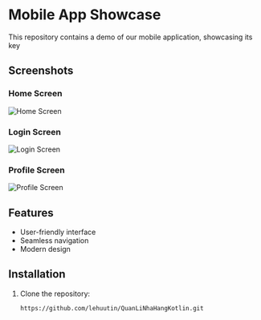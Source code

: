 # Mobile App Showcase

This repository contains a demo of our mobile application, showcasing its key 

## Screenshots

### Home Screen
![Home Screen](images/home-screen.png "Home Screen")

### Login Screen
![Login Screen](images/login-screen.png "Login Screen")

### Profile Screen
![Profile Screen](images/profile-screen.png "Profile Screen")

## Features
- User-friendly interface
- Seamless navigation
- Modern design

## Installation
1. Clone the repository:
   ```bash
   https://github.com/lehuutin/QuanLiNhaHangKotlin.git
